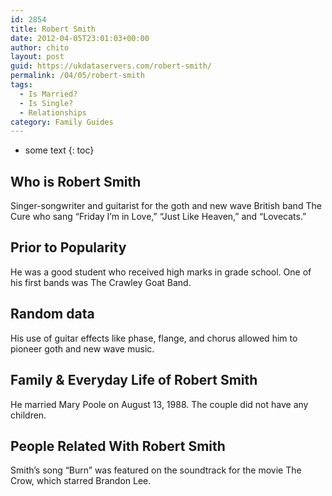```yaml
---
id: 2854
title: Robert Smith
date: 2012-04-05T23:01:03+00:00
author: chito
layout: post
guid: https://ukdataservers.com/robert-smith/
permalink: /04/05/robert-smith
tags:
  - Is Married?
  - Is Single?
  - Relationships
category: Family Guides
---
```


* some text
{: toc}
          
          
## Who is  Robert Smith
                  
                  
                  
Singer-songwriter and guitarist for the goth and new wave British band The Cure who sang &#8220;Friday I&#8217;m in Love,&#8221; &#8220;Just Like Heaven,&#8221; and &#8220;Lovecats.&#8221;
                  
                
                
                
## Prior to Popularity 
                  
                  
                  
He was a good student who received high marks in grade school. One of his first bands was The Crawley Goat Band.
                  
                
                
                
## Random data 
                  
                  
                  
His use of guitar effects like phase, flange, and chorus allowed him to pioneer goth and new wave music.
                  
                
                
                
## Family & Everyday Life of Robert Smith
                  
                  
                  
He married Mary Poole on August 13, 1988. The couple did not have any children.
                  
                
                
                
## People Related With  Robert Smith
                  
                  
                  
Smith&#8217;s song &#8220;Burn&#8221; was featured on the soundtrack for the movie The Crow, which starred Brandon Lee.
                  
                
              
            
          
          
          
    
    
  
